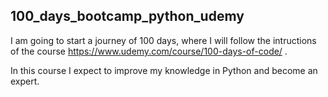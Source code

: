 
## 100_days_bootcamp_python_udemy

I am going to start a journey of 100 days, where I will follow the intructions of the course https://www.udemy.com/course/100-days-of-code/ . 

In this course I expect to improve my knowledge in Python and become an expert. 


